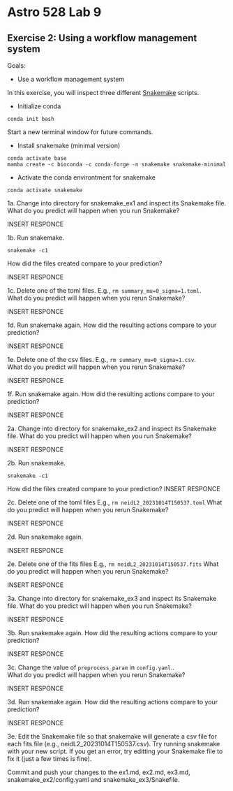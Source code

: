 # Astro 528 Lab 9
## Exercise 2:  Using a workflow management system

Goals:
- Use a workflow management system

In this exercise, you will inspect three different [Snakemake](https://snakemake.readthedocs.io/en/stable/) scripts.

- Initialize conda
```shell
conda init bash
```
Start a new terminal window for future commands.

-  Install snakemake (minimal version)
```shell
conda activate base
mamba create -c bioconda -c conda-forge -n snakemake snakemake-minimal
```

-  Activate the conda environtment for snakemake
```shell
conda activate snakemake
```

1a.  Change into directory for snakemake_ex1 and inspect its Snakemake file.
What do you predict will happen when you run Snakemake? 

INSERT RESPONCE


1b.  Run snakemake.
```shell
snakemake -c1
```
How did the files created compare to your prediction?

INSERT RESPONCE


1c.  Delete one of the toml files.  E.g., `rm summary_mu=0_sigma=1.toml`.  
What do you predict will happen when you rerun Snakemake?  

INSERT RESPONCE


1d.  Run snakemake again.
How did the resulting actions compare to your prediction?

INSERT RESPONCE


1e.  Delete one of the csv files.  E.g., `rm summary_mu=0_sigma=1.csv`.  
What do you predict will happen when you rerun Snakemake?  

INSERT RESPONCE


1f.  Run snakemake again.
How did the resulting actions compare to your prediction?

INSERT RESPONCE




2a.  Change into directory for snakemake_ex2 and inspect its Snakemake file.
What do you predict will happen when you run Snakemake?

INSERT RESPONCE

2b.  Run snakemake.
```shell
snakemake -c1
```
How did the files created compare to your prediction?
INSERT RESPONCE

2c.  Delete one of the toml files E.g., `rm neidL2_20231014T150537.toml`
What do you predict will happen when you rerun Snakemake?  

INSERT RESPONCE


2d.  Run snakemake again.

INSERT RESPONCE


2e.  Delete one of the fits files E.g., `rm neidL2_20231014T150537.fits`
What do you predict will happen when you rerun Snakemake?  

INSERT RESPONCE




3a.  Change into directory for snakemake_ex3 and inspect its Snakemake file.
What do you predict will happen when you run Snakemake?

INSERT RESPONCE


3b.  Run snakemake again.
How did the resulting actions compare to your prediction?

INSERT RESPONCE


3c.  Change the value of `preprocess_param` in `config.yaml`..  
What do you predict will happen when you rerun Snakemake?  

INSERT RESPONCE


3d.  Run snakemake again.
How did the resulting actions compare to your prediction?

INSERT RESPONCE


3e.  Edit the Snakemake file so that snakemake will generate a csv file for each fits file (e.g., neidL2_20231014T150537.csv).
Try running snakemake with your new script.  If you get an error, try editting your Snakemake file to fix it (just a few times is fine).   

Commit and push your changes to the ex1.md, ex2.md, ex3.md, snakemake_ex2/config.yaml and snakemake_ex3/Snakefile.


